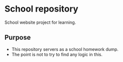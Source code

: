 # School repository
School website project for learning.

## Purpose
- This repository servers as a school homework dump.
- The point is not to try to find any logic in this.
